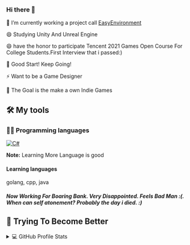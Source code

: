 ### Hi there 👋

🔭 I’m currently working a project call [EasyEnvironment](https://github.com/Gpeter28/EasyEnvironment)

😄 Studying Unity And Unreal Engine

😄 have the honor to participate Tencent 2021 Games Open Course For College Students.First Interview that i passed:)  

🌱 Good Start! Keep Going!

⚡ Want to be a Game Designer

👯 The Goal is the make a own Indie Games




## 🛠️ My  tools

### 👨‍💻 Programming languages
<p>
<a href="https://bing.com/search?q=csharp"><img alt="C#" src="https://custom-icon-badges.herokuapp.com/badge/C%23-68217A.svg?logo=cs2&logoColor=white"></a>
</p>
<b>Note:</b> Learning More Language is good

#### Learning languages
golang, cpp, java

##### Now Working For Boaring Bank. Very Disappointed. Feels Bad Man :(. When can self atonement? Probably the day i died. :)


## 💪 Trying To Become Better
<!-- https://github.com/anuraghazra/github-readme-stats -->
<details>
  <summary>💻 GitHub Profile Stats</summary>
  <br/>
    <a href="https://github.com/gpeter28/github-readme-stats"><img alt="Gpeter28's Github Stats" src="https://denvercoder1-github-readme-stats.vercel.app/api/?username=gpeter28&show_icons=true&count_private=true&theme=radical&hide_border=true&title_color=2f80ed" height="192px"/></a>
  <a href="https://github.com/gpeter28/github-readme-stats"><img alt="Gpeter28's Top Languages" src="https://github-readme-stats.vercel.app/api/top-langs/?username=gpeter28&langs_count=8&layout=compact&theme=radical&hide_border=true&title_color=2f80ed" height="192px"/></a>
  <br/>
 </details>
 
<!-- <a href="https://github.com/gpeter28/github-readme-stats"><img alt="Gpeter28's Top Languages" src="https://github-readme-stats.vercel.app/api/top-langs/?username=gpeter28&langs_count=8&layout=compact&theme=radical&hide_border=true" height="192px"/></a>
<!-- little blue color=2f80ed
<!--      _border=true&bg_color=1a1b27&title_color=70a5fd&icon_color=bf91f3>
<!--      _border=true&bg_color=1a1b27&title_color=70a5fd&icon_color=bf91f3&hide=Jupyter%20Notebook">



<!--
<b>Note:</b> Top languages is only a metric of the languages my public code consists of and doesn't reflect experience or skill level.
**Gpeter28/Gpeter28** is a ✨ _special_ ✨ repository because its `README.md` (this file) appears on your GitHub profile.

Here are some ideas to get you started:

- <a href="https://bing.com/search?q=golang"><img alt="Go" src="https://img.shields.io/badge/Java-007396.svg?logo=java&logoColor=white"></a>
- 🌱 I’m currently learning **C#** and **Golang**
- 👯 I’m looking to collaborate on ...
- 🤔 I’m looking for help with ...
- 💬 Ask me about ...
- 📫 How to reach me: ...
- 😄 Pronouns: ...
- ⚡ Fun fact: ...
-->
